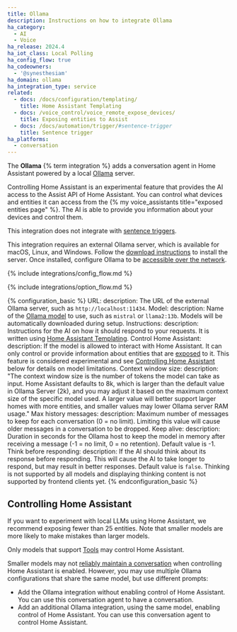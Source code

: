 ```yaml
---
title: Ollama
description: Instructions on how to integrate Ollama
ha_category:
  - AI
  - Voice
ha_release: 2024.4
ha_iot_class: Local Polling
ha_config_flow: true
ha_codeowners:
  - '@synesthesiam'
ha_domain: ollama
ha_integration_type: service
related:
  - docs: /docs/configuration/templating/
    title: Home Assistant Templating
  - docs: /voice_control/voice_remote_expose_devices/
    title: Exposing entities to Assist
  - docs: /docs/automation/trigger/#sentence-trigger
    title: Sentence trigger
ha_platforms:
  - conversation
---
```


The **Ollama** {% term integration %} adds a conversation agent in Home Assistant powered by a local [Ollama](https://ollama.com/) server.

Controlling Home Assistant is an experimental feature that provides the AI access to the Assist API of Home Assistant. You can control what devices and entities it can access from the {% my voice_assistants title="exposed entities page" %}. The AI is able to provide you information about your devices and control them.

This integration does not integrate with [sentence triggers](/docs/automation/trigger/#sentence-trigger).

This integration requires an external Ollama server, which is available for macOS, Linux, and Windows. Follow the [download instructions](https://ollama.com/download) to install the server. Once installed, configure Ollama to be [accessible over the network](https://github.com/ollama/ollama/blob/main/docs/faq.md#how-can-i-expose-ollama-on-my-network).

{% include integrations/config_flow.md %}

{% include integrations/option_flow.md %}

{% configuration_basic %}
URL:
  description: The URL of the external Ollama server, such as `http://localhost:11434`.
Model:
  description: Name of the [Ollama model](https://ollama.com/library) to use, such as `mistral` or `llama2:13b`. Models will be automatically downloaded during setup.
Instructions:
  description: Instructions for the AI on how it should respond to your requests. It is written using [Home Assistant Templating](/docs/configuration/templating/).
Control Home Assistant:
  description: If the model is allowed to interact with Home Assistant. It can only control or provide information about entities that are [exposed](/voice_control/voice_remote_expose_devices/) to it. This feature is considered experimental and see [Controlling Home Assistant](#controlling-home-assistant) below for details on model limitations.
Context window size:
  description: "The context window size is the number of tokens the model can take as input. Home Assistant defaults to 8k, which is larger than the default value in Ollama Server (2k), and you may adjust it based on the maximum context size of the specific model used. A larger value will better support larger homes with more entities, and smaller values may lower Ollama server RAM usage."
Max history messages:
  description: Maximum number of messages to keep for each conversation (0 = no limit). Limiting this value will cause older messages in a conversation to be dropped.
Keep alive:
  description: Duration in seconds for the Ollama host to keep the model in memory after receiving a message (-1 = no limit, 0 = no retention). Default value is -1.
Think before responding:
  description: If the AI should think about its response before responding. This will cause the AI to take longer to respond, but may result in better responses. Default value is `false`. Thinking is not supported by all models and displaying thinking content is not supported by frontend clients yet.
{% endconfiguration_basic %}

## Controlling Home Assistant

If you want to experiment with local LLMs using Home Assistant, we recommend exposing fewer than 25 entities. Note that smaller models are more likely to make mistakes than larger models.

Only models that support [Tools](https://ollama.com/search?c=tools) may control Home Assistant.

Smaller models may not [reliably maintain a conversation](https://llama.meta.com/docs/model-cards-and-prompt-formats/llama3_1/#llama-3.1-instruct) when controlling
Home Assistant is enabled. However, you may use multiple Ollama configurations that
share the same model, but use different prompts:

- Add the Ollama integration without enabling control of Home Assistant. You can use
  this conversation agent to have a conversation.
- Add an additional Ollama integration, using the same model, enabling control of Home Assistant.
  You can use this conversation agent to control Home Assistant.
